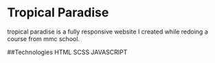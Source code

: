 # Tropical Paradise

tropical paradise is a fully responsive website I created while redoing a course from mmc school.

##Technologies
HTML
SCSS
JAVASCRIPT
